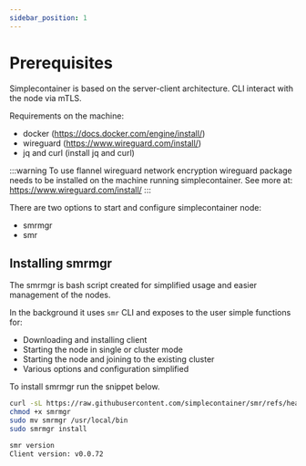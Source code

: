 ```yaml
---
sidebar_position: 1
---
```


# Prerequisites

Simplecontainer is based on the server-client architecture. CLI interact with the node via mTLS.

Requirements on the machine:
- docker (https://docs.docker.com/engine/install/)
- wireguard (https://www.wireguard.com/install/)
- jq and curl (install jq and curl)

:::warning
To use flannel wireguard network encryption wireguard package needs to be installed on the machine running simplecontainer.
See more at: https://www.wireguard.com/install/
:::

There are two options to start and configure simplecontainer node:
- smrmgr
- smr

## Installing smrmgr
The smrmgr is bash script created for simplified usage and easier management of the nodes. 

In the background it uses `smr` CLI and exposes to the user simple functions for:

- Downloading and installing client
- Starting the node in single or cluster mode
- Starting the node and joining to the existing cluster
- Various options and configuration simplified

To install smrmgr run the snippet below.

```bash
curl -sL https://raw.githubusercontent.com/simplecontainer/smr/refs/heads/main/scripts/production/smrmgr.sh -o smrmgr
chmod +x smrmgr
sudo mv smrmgr /usr/local/bin
sudo smrmgr install

smr version
Client version: v0.0.72
```